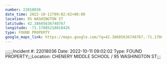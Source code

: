 ```yaml
---
number: 22018036
date_time: 2022-10-11T09:02:02+00:00
location: 95 WASHINGTON ST
latitude: 42.38605636748767
longitude: -71.17085218018426
type: FOUND PROPERTY
google_maps_link: https://maps.google.com/?q=42.38605636748767,-71.17085218018426
---
```


;;;;;;Incident #: 22018036  Date: 2022-10-11 09:02:02   Type: FOUND PROPERTY;;;Location: CHENERY MIDDLE SCHOOL / 95 WASHINGTON ST;;;
